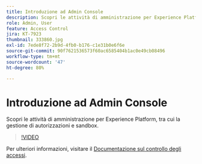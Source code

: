 ```yaml
---
title: Introduzione ad Admin Console
description: Scopri le attività di amministrazione per Experience Platform, tra cui la gestione di autorizzazioni e sandbox.
role: Admin, User
feature: Access Control
jira: KT-7923
thumbnail: 333860.jpg
exl-id: 7ede8f72-2b9d-4fb0-b176-c1e31b0e6f6e
source-git-commit: 90f7621536573f60ac6585404b1ac0e49cb08496
workflow-type: tm+mt
source-wordcount: '47'
ht-degree: 80%

---
```


# Introduzione ad Admin Console

Scopri le attività di amministrazione per Experience Platform, tra cui la gestione di autorizzazioni e sandbox.

>[!VIDEO](https://video.tv.adobe.com/v/333860?quality=12&learn=on)

Per ulteriori informazioni, visitare il [Documentazione sul controllo degli accessi](https://experienceleague.adobe.com/docs/experience-platform/access-control/home.html?lang=it).